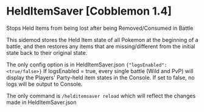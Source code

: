 # HeldItemSaver [Cobblemon 1.4]
Stops Held Items from being lost after being Removed/Consumed in Battle

This sidemod stores the Held Item state of all Pokemon at the beginning of a battle, and then restores any items that are missing/different from the initial state back to their original state.

The only config option is in
HeldItemSaver.json
```{"logsEnabled":<true/false>}```
If logsEnabled = true, every single battle (Wild and PvP) will display the Players' Party-held item states in the Console.
If set to false, no logs will be output to Console.

The only command is
```/helditemsaver reload```
which will reflect the changes made in HeldItemSaver.json

